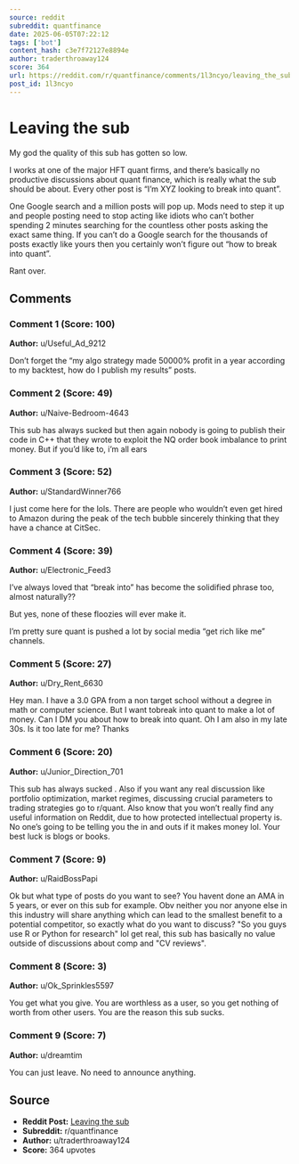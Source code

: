 ```yaml
---
source: reddit
subreddit: quantfinance
date: 2025-06-05T07:22:12
tags: ['bot']
content_hash: c3e7f72127e8894e
author: traderthroaway124
score: 364
url: https://reddit.com/r/quantfinance/comments/1l3ncyo/leaving_the_sub/
post_id: 1l3ncyo
---
```


# Leaving the sub

My god the quality of this sub has gotten so low.

I works at one of the major HFT quant firms, and there’s basically no productive discussions about quant finance, which is really what the sub should be about. Every other post is “I’m XYZ looking to break into quant”.

One Google search and a million posts will pop up. Mods need to step it up and people posting need to stop acting like idiots who can’t bother spending 2 minutes searching for the countless other posts asking the exact same thing. If you can’t do a Google search for the thousands of posts exactly like yours then you certainly won’t figure out “how to break into quant”.

Rant over.

## Comments

### Comment 1 (Score: 100)

**Author:** u/Useful_Ad_9212

Don’t forget the “my algo strategy made 50000% profit in a year according to my backtest, how do I publish my results” posts.

### Comment 2 (Score: 49)

**Author:** u/Naive-Bedroom-4643

This sub has always sucked but then again nobody is going to publish their code in C++ that they wrote to exploit the NQ order book imbalance to print money. But if you’d like to,  i’m all ears

### Comment 3 (Score: 52)

**Author:** u/StandardWinner766

I just come here for the lols. There are people who wouldn’t even get hired to Amazon during the peak of the tech bubble sincerely thinking that they have a chance at CitSec.

### Comment 4 (Score: 39)

**Author:** u/Electronic_Feed3

I’ve always loved that “break into” has become the solidified phrase too, almost naturally??

But yes, none of these floozies will ever make it.

I’m pretty sure quant is pushed a lot by social media “get rich like me” channels.

### Comment 5 (Score: 27)

**Author:** u/Dry_Rent_6630

Hey man. I have a 3.0 GPA from a non target school without a degree in math or computer science. But I want tobreak into quant to make a lot of money. Can I DM you about how to break into quant. Oh I am also in my late 30s. Is it too late for me? Thanks

### Comment 6 (Score: 20)

**Author:** u/Junior_Direction_701

This sub has always sucked . Also if you want any real discussion like portfolio optimization, market regimes, discussing crucial parameters to trading strategies go to r/quant. Also know that you won’t really find any useful information on Reddit, due to how protected intellectual property is. No one’s going to be telling you the in and outs if it makes money lol. Your best luck is blogs or books.

### Comment 7 (Score: 9)

**Author:** u/RaidBossPapi

Ok but what type of posts do you want to see? You havent done an AMA in 5 years, or ever on this sub for example. Obv neither you nor anyone else in this industry will share anything which can lead to the smallest benefit to a potential competitor, so exactly what do you want to discuss? "So you guys use R or Python for research" lol get real, this sub has basically no value outside of discussions about comp and "CV reviews".

### Comment 8 (Score: 3)

**Author:** u/Ok_Sprinkles5597

You get what you give.
You are worthless as a user, so you get nothing of worth from other users.
You are the reason this sub sucks.

### Comment 9 (Score: 7)

**Author:** u/dreamtim

You can just leave. No need to announce anything.

## Source

- **Reddit Post:** [Leaving the sub](https://reddit.com/r/quantfinance/comments/1l3ncyo/leaving_the_sub/)
- **Subreddit:** r/quantfinance
- **Author:** u/traderthroaway124
- **Score:** 364 upvotes
